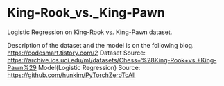 # King-Rook_vs._King-Pawn
Logistic Regression on King-Rook vs. King-Pawn dataset.

Description of the dataset and the model is on the following blog. https://codesmart.tistory.com/2
Dataset Source: https://archive.ics.uci.edu/ml/datasets/Chess+%28King-Rook+vs.+King-Pawn%29
Model(Logistic Regression) Source: https://github.com/hunkim/PyTorchZeroToAll
